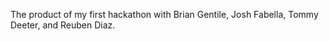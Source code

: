 The product of my first hackathon with Brian Gentile, Josh Fabella, Tommy Deeter, and Reuben Diaz. 
